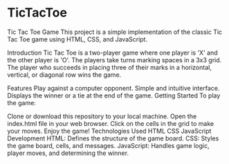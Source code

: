# TicTacToe

Tic Tac Toe Game
This project is a simple implementation of the classic Tic Tac Toe game using HTML, CSS, and JavaScript.

Introduction
Tic Tac Toe is a two-player game where one player is 'X' and the other player is 'O'. The players take turns marking spaces in a 3x3 grid. The player who succeeds in placing three of their marks in a horizontal, vertical, or diagonal row wins the game.

Features
Play against a computer opponent.
Simple and intuitive interface.
Displays the winner or a tie at the end of the game.
Getting Started
To play the game:

Clone or download this repository to your local machine.
Open the index.html file in your web browser.
Click on the cells in the grid to make your moves.
Enjoy the game!
Technologies Used
HTML
CSS
JavaScript
Development
HTML: Defines the structure of the game board.
CSS: Styles the game board, cells, and messages.
JavaScript: Handles game logic, player moves, and determining the winner.
